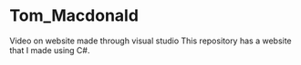 # Tom_Macdonald
Video on website made through visual studio
This repository has a website that I made using C#.
